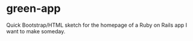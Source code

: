 # green-app
Quick Bootstrap/HTML sketch for the homepage of a Ruby on Rails app I want to make someday. 
